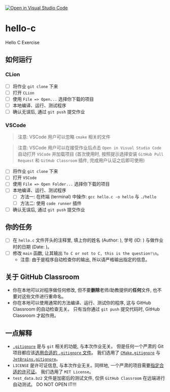 [![Open in Visual Studio Code](https://classroom.github.com/assets/open-in-vscode-f059dc9a6f8d3a56e377f745f24479a46679e63a5d9fe6f495e02850cd0d8118.svg)](https://classroom.github.com/online_ide?assignment_repo_id=5765502&assignment_repo_type=AssignmentRepo)
# hello-c
Hello C Exercise

## 如何运行
### CLion
- [ ] 将作业 `git clone` 下来
- [ ] 打开 `CLion`
- [ ] 使用 `File => Open...` 选择你下载的项目
- [ ] 本地编译、运行、测试程序
- [ ] 确认无误后, 通过 `git push` 提交作业
### VSCode
> 注意: VSCode 用户可以忽略 `cmake` 相关的文件

> 注意: VSCode 用户可以在接受作业后点击 `Open in Visual Studio Code` 自动打开 `VSCode` 并加载项目 (首次使用时, 按照提示选择安装 `GitHub Pull Request` 和 `GitHub Classroom` 插件, 完成用户认证之后即可使用)

- [ ] 将作业 `git clone` 下来
- [ ] 打开 `VSCode`
- [ ] 使用 `File => Open Folder...` 选择你下载的项目
- [ ] 本地编译、运行、测试程序
  - [ ] 方法一: 在终端 (terminal) 中操作: `gcc hello.c -o hello` 与 `./hello`
  - [ ] 方法二: 使用 `code runner` 插件
- [ ] 确认无误后, 通过 `git push` 提交作业

## 你的任务 
- [ ] 在 `hello.c` 文件开头的注释里, 填上你的姓名 (Author: ), 学号 (ID: ) 与做作业时的日期 (Date: )。
- [ ] 修改 `main` 函数, 让其输出 `To C or not to C, this is the question!\n`。
  - 注意: 由于是程序自动检查你的输出, 所以请严格输出指定的信息。

## 关于 GitHub Classroom
- 你在本地可以对程序做任何修改, 但不要**删除**老师/助教提供的**任何**文件, 也不要对这些文件进行重命名。
- 你在本地可以使用通常的方法编译、运行、测试你的程序, 这与 GitHub Classroom 的自动检查无关。
  只有当你通过 `git push` 提交代码时, GitHub Classroom 才起作用。

## 一点解释
- [`.gitignore`](https://www.atlassian.com/git/tutorials/saving-changes/gitignore) 是与 `git` 相关的功能, 与本次作业无关。 
  但是任何一个严肃的 Git 项目都应该[选用合适的 `.gitignore` 文件](https://github.com/github/gitignore)。
  我们选用了 [`CMake.gitignore`](https://github.com/github/gitignore/blob/master/CMake.gitignore) 与 [`JetBrains.gitignore`](https://github.com/github/gitignore/blob/master/Global/JetBrains.gitignore)。
- `LICENSE` 是许可证信息, 与本次作业无关。同样地, 一个严肃的项目需要[指定合适的许可证](https://docs.github.com/en/repositories/managing-your-repositorys-settings-and-features/customizing-your-repository/licensing-a-repository)。
  我们选用了 `MIT License`。
- `test_data.bz2` 文件是加密后的测试文件, 仅供 `GitHub Classroom` 在远端进行自动测试。
  DO NOT OPEN IT!!!
